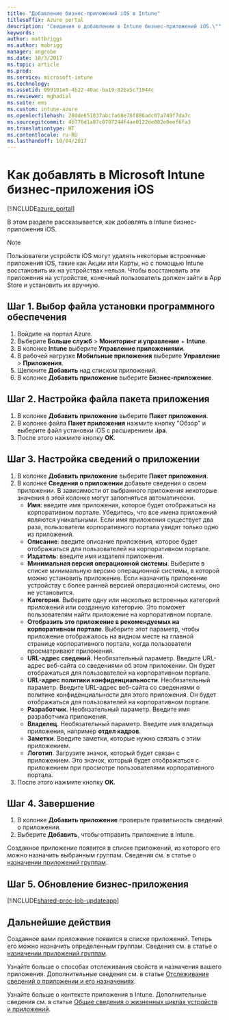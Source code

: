 ```yaml
---
title: "Добавление бизнес-приложений iOS в Intune"
titlesuffix: Azure portal
description: "Сведения о добавлении в Intune бизнес-приложений iOS.\""
keywords: 
author: mattbriggs
ms.author: mabrigg
manager: angrobe
ms.date: 10/3/2017
ms.topic: article
ms.prod: 
ms.service: microsoft-intune
ms.technology: 
ms.assetid: 099101e8-4b22-40ac-ba19-82ba5c71944c
ms.reviewer: mghadial
ms.suite: ems
ms.custom: intune-azure
ms.openlocfilehash: 280de651037abcfa68e76f886adc07a749f7da7c
ms.sourcegitcommit: 4b776d1a87c0707244f4ae0122de882e0eef6fa3
ms.translationtype: HT
ms.contentlocale: ru-RU
ms.lasthandoff: 10/04/2017
---
```

# <a name="how-to-add-ios-line-of-business-lob-apps-to-microsoft-intune"></a>Как добавлять в Microsoft Intune бизнес-приложения iOS

[!INCLUDE[azure_portal](./includes/azure_portal.md)]

В этом разделе рассказывается, как добавлять в Intune бизнес-приложения iOS.

>[!NOTE]
>Пользователи устройств iOS могут удалять некоторые встроенные приложения iOS, такие как Акции или Карты, но с помощью Intune восстановить их на устройствах нельзя. Чтобы восстановить эти приложения на устройстве, конечный пользователь должен зайти в App Store и установить их вручную.

## <a name="step-1---specify-the-software-setup-file"></a>Шаг 1. Выбор файла установки программного обеспечения

1. Войдите на портал Azure.
2. Выберите **Больше служб** > **Мониторинг и управление** + **Intune**.
3. В колонке **Intune** выберите **Управление приложениями**.
4. В рабочей нагрузке **Мобильные приложения** выберите **Управление** > **Приложения**.
5. Щелкните **Добавить** над списком приложений.
6. В колонке **Добавить приложение** выберите **Бизнес-приложение**.

## <a name="step-2---configure-the-app-package-file"></a>Шаг 2. Настройка файла пакета приложения

1. В колонке **Добавить приложение** выберите **Пакет приложения**.
2. В колонке файла **Пакет приложения** нажмите кнопку "Обзор" и выберите файл установки iOS с расширением **.ipa**.
3. После этого нажмите кнопку **ОК**.


## <a name="step-3---configure-app-information"></a>Шаг 3. Настройка сведений о приложении

1. В колонке **Добавить приложение** выберите **Пакет приложения**.
2. В колонке **Сведения о приложении** добавьте сведения о своем приложении. В зависимости от выбранного приложения некоторые значения в этой колонке могут заполняться автоматически.
    - **Имя**: введите имя приложения, которое будет отображаться на корпоративном портале. Убедитесь, что все имена приложений являются уникальными. Если имя приложения существует два раза, пользователи корпоративного портала увидят только одно из приложений.
    - **Описание**: введите описание приложения, которое будет отображаться для пользователей на корпоративном портале.
    - **Издатель**: введите имя издателя приложения.
    - **Минимальная версия операционной системы**. Выберите в списке минимальную версию операционной системы, в которой можно установить приложение. Если назначить приложение устройству с более ранней версией операционной системы, оно не установится.
    - **Категория**. Выберите одну или несколько встроенных категорий приложений или созданную категорию. Это поможет пользователям найти приложение на корпоративном портале.
    - **Отобразить это приложение в рекомендуемых на корпоративном портале**. Выберите этот параметр, чтобы приложение отображалось на видном месте на главной странице корпоративного портала, когда пользователи просматривают приложения.
    - **URL-адрес сведений**. Необязательный параметр. Введите URL-адрес веб-сайта со сведениями об этом приложении. Он будет отображаться для пользователей на корпоративном портале.
    - **URL-адрес политики конфиденциальности**. Необязательный параметр. Введите URL-адрес веб-сайта со сведениями о политике конфиденциальности для этого приложения. Он будет отображаться для пользователей на корпоративном портале.
    - **Разработчик**. Необязательный параметр. Введите имя разработчика приложения.
    - **Владелец**. Необязательный параметр. Введите имя владельца приложения, например **отдел кадров**.
    - **Заметки**. Введите заметки, которые нужно связать с этим приложением.
    - **Логотип**. Загрузите значок, который будет связан с приложением. Это значок, который будет отображаться с приложением при просмотре пользователями корпоративного портала.
3. После этого нажмите кнопку **ОК**.

## <a name="step-4---finish-up"></a>Шаг 4. Завершение

1. В колонке **Добавить приложение** проверьте правильность сведений о приложении.
2. Выберите **Добавить**, чтобы отправить приложение в Intune.

Созданное приложение появится в списке приложений, из которого его можно назначить выбранным группам. Сведения см. в статье о [назначении приложений группам](apps-deploy.md).

## <a name="step-5---update-a-line-of-business-app"></a>Шаг 5. Обновление бизнес-приложения

[!INCLUDE[shared-proc-lob-updateapp](./includes/shared-proc-lob-updateapp.md)]

## <a name="next-steps"></a>Дальнейшие действия

Созданное вами приложение появится в списке приложений. Теперь его можно назначить определенным группам. Сведения см. в статье о [назначении приложений группам](apps-deploy.md).

Узнайте больше о способах отслеживания свойств и назначения вашего приложения. Дополнительные сведения см. в статье [Отслеживание сведений о приложении и его назначениях](apps-monitor.md).

Узнайте больше о контексте приложения в Intune. Дополнительные сведения см. в статье [Общие сведения о жизненных циклах устройств и приложений](introduction-device-app-lifecycles.md).
